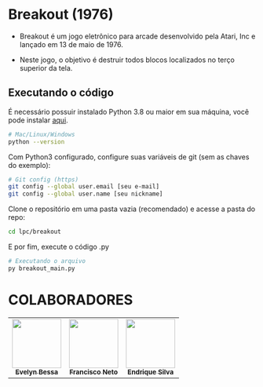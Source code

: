 # Breakout (1976)
- Breakout é um jogo eletrônico para arcade desenvolvido pela Atari, Inc e lançado em 13 de maio de 1976.

- Neste jogo, o objetivo é destruir todos blocos localizados no terço superior da tela.


## Executando o código

É necessário possuir instalado Python 3.8 ou maior em sua máquina, você pode instalar [aqui](https://www.python.org/downloads/).

```bash
# Mac/Linux/Windows 
python --version
```

Com Python3 configurado, configure suas variáveis de git (sem as chaves do exemplo):

```bash
# Git config (https)
git config --global user.email [seu e-mail] 
git config --global user.name [seu nickname] 
```

Clone o repositório em uma pasta vazia (recomendado) e acesse a pasta do repo:

```bash
cd lpc/breakout
```

E por fim, execute o código .py 

```bash
# Executando o arquivo
py breakout_main.py
```


# COLABORADORES

<table>
<tr>
    <td align="center"><a href="https://github.com/JupiterIvy"><img src="https://media.licdn.com/dms/image/D4D03AQHt30NNq_kSvQ/profile-displayphoto-shrink_400_400/0/1670128148472?e=1677110400&v=beta&t=0qSqk2zVgjYNNHqF8_p3BtYed18SuSrGcR6_Obe7vIU" width="100px;" alt=""/><br /><sub><b>Evelyn Bessa</b></sub></a><br /></td>
    <td align="center"><a href="https://github.com/haidao01"><img src="https://media.licdn.com/dms/image/D4D03AQH0bS2STXvw-g/profile-displayphoto-shrink_400_400/0/1671076152889?e=1677110400&v=beta&t=IDnwra1u7hU9YzrbdFg978Lie9xmR088COxLnQ0vHx8" width="100px;" alt=""/><br /><sub><b>Francisco Neto</b></sub></a><br /></td>
    <td align="center"><a href="https://github.com/End-009"><img src="https://media-exp1.licdn.com/dms/image/C4E03AQGVuKyd3pPOFA/profile-displayphoto-shrink_800_800/0/1635445369531?e=1675900800&v=beta&t=nEASP9lZeybgLi2-BVV2BbOPQmR3KOYqKzCrzxh-ZPQ" width="100px;" alt=""/><br /><sub><b>Endrique Silva</b></sub></a><br /></td>
</table>
